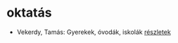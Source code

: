 # oktatás

- Vekerdy, Tamás: Gyerekek, óvodák, iskolák [részletek](_details/%7Bopf.creator%7D.md#id_616)